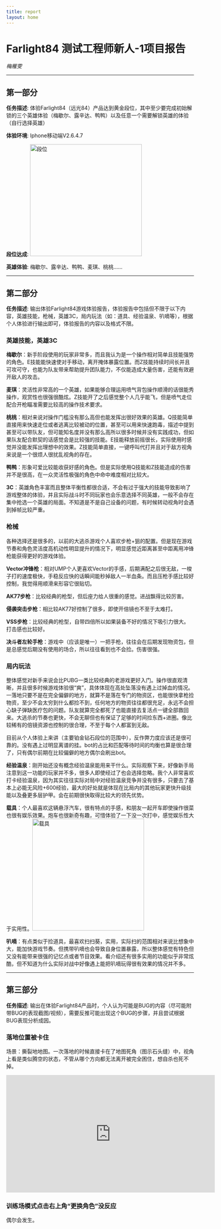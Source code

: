 ```yaml
---
title: report
layout: home
---
```

# Farlight84 测试工程师新人-1项目报告

_梅雁雯_ 

---

## 第一部分
**任务描述**: 体验Farlight84（远光84）产品达到黄金段位，其中至少要完成初始解锁的三个英雄体验（梅歇尔、露辛达、鸭鸭）以及任意一个需要解锁英雄的体验（自行选择英雄）

**体验环境**: Iphone移动端V2.6.4.7

**段位达成**: <img src="https://example.com/image.jpg" alt="段位" width="300" />

**英雄体验**: 梅歇尔、露辛达、鸭鸭、麦琪、桃桃……

---

## 第二部分
**任务描述**: 输出体验Farlight84游戏体验报告，体验报告中包括但不限于以下内容，英雄技能，枪械，英雄3C，局内玩法（如：道具、经验温泉、叭嘀等），根据个人体验进行输出即可，体验报告的内容以及格式不限。

### 英雄技能，英雄3C
**梅歇尔**：新手阶段使用的玩家非常多，而且我认为是一个操作相对简单且技能强势的角色。E技能能快速使对手移动，离开掩体暴露位置。而Z技能持续时间长并且可攻可守，也能为队友带来帮助提升团队能力，不仅能造成大量伤害，还能有效避开敌人的攻击。

**麦琪**：灵活性非常高的一个英雄，如果能够合理运用喷气背包操作顺滑的话很能秀操作，观赏性也很强很酷炫。Z技能开了之后感觉整个人几乎能飞，但是喷气走位配合开枪瞄准需要比较高的操作技术要求。

**桃桃**：相对来说对操作门槛没有那么高但也能发挥出很好效果的英雄。Q技能简单直接用来快速走位或者逃离比较被动的位置，甚至可以用来快速跑毒，描述中提到甚至可以带队友，但可能知名度并没有那么高所以很多时候并没有实践成功，但如果队友配合默契的话感觉会是比较强的技能。E技能释放前摇很长，实际使用时感觉并没能发挥出理想中的效果。Z技能简单直接，一键呼叫代打并且对于敌方视角来说是一个很烦人很扰乱视角的存在。

**鸭鸭**：形象可爱比较能收获好感的角色。但是实际使用Q技能和Z技能造成的伤害并不是很高，在一众灵活性极强的角色中命中难度相对比较大。

**3C**：英雄角色丰富而且整体平衡性都很合适，不会有过于强大的技能导致影响了游戏整体的体验，并且实际战斗时不同玩家也会乐意选择不同英雄，一般不会存在集中抢选一个英雄的局面。不知道是不是自己设备的问题，有时候转动视角时会遇到掉帧比较严重。

### 枪械

各种选择还是很多的，以前的大逃杀游戏个人喜欢步枪+狙的配置。但是现在游戏节奏和角色灵活度高机动性明显提升的情况下，明显感觉近距离甚至中距离用冲锋枪能获得更好的游戏体验。

**Vector冲锋枪**：相对UMP个人更喜欢Vector的手感，后期满配之后很无敌，一梭子打的速度极快，手稳反应快的话瞬间能秒掉敌人一半血条。而且压枪手感比较好控制，我觉得用顺滑来形容它很贴切。

**AK77步枪**：比较经典的枪型，但后座力给人很重的感觉。进战飘得比较厉害。

**侵袭突击步枪**：相比较AK77好控制了很多，即使开倍镜也不至于太难打。

**VSS步枪**：比较经典的枪型，自带四倍所以如果装备不好的情况下吸引力很大。打击感也比较好。

**决斗者左轮手枪**：游戏中（应该是唯一）一把手枪，往往会在后期发现物资包，但是总感觉后期没有使用的场合，所以往往看到也不会捡。伤害很强。


### 局内玩法
整体感觉对新手来说会比PUBG一类比较经典的老游戏更好入门。操作很直观清晰，并且很多时候游戏体验很“爽”，具体体现在高处坠落没有遇上过掉血的情况。一落地只要不是在完全偏僻的地方，就算不是落在专门的物资区，也能很快拿枪捡物资，至少不会太穷到什么都捡不到，任何地方的物资往往都很充足，永远不会担心缺子弹缺医疗包的问题。队友就算完全都死了也能直接去复活点一键全部救回来。大逃杀的节奏也更快，不会无聊但也有保证了足够的时间捡东西+进圈。像比较稀有的倍镜资源也控制的很合理，不至于每个人都富到无敌。

目前从个人体验上来讲（主要铂金钻石段位的范围中），反作弊力度应该还是很可靠的。没有遇上过明显离谱的挂。bot的占比和匹配等待时间的均衡也算是很合理了，只有偶尔前期在比较偏僻的地方偶尔会刷出bot。

**经验温泉**：刚开始还没有概念经验温泉能用来干什么。实际观察下来，好像新手局注意到这一功能的玩家并不多，很多人即使经过了也会选择忽略。我个人非常喜欢打卡经验温泉，因为其实往往实际对局中对经验温泉竞争并没有很多，只要去了基本上必能无风险+600经验，最大的好处就是体现在比局内的其他玩家更快升级技能以及叠更多层护甲。会在前期很快取得比较大的领先优势。

**载具**：个人最喜欢这辆悬浮汽车，很有特点的手感，和朋友一起开车即使操作很菜也很有娱乐效果。炮车也很新奇有趣，可惜体验了一下没一次打中，感觉娱乐性大于实用性。<img src="https://example.com/image.jpg" alt="载具" width="300" />

**叭嘀**：有点类似于捡道具，最喜欢扫扫葵，实用，实际扫的范围相对来说比想象中大，能加快游戏节奏。但携带叭嘀也会导致自身位置暴露，所以整体感觉有特色但又没有能带来很强的记忆点或者节目效果。看介绍还有很多实用的功能似乎非常炫酷，但不知道为什么实际对战中好像遇上能把叭嘀玩得很有效果的情况并不多。


---

## 第三部分
**任务描述**: 输出在体验Farlight84产品时，个人认为可能是BUG的内容（尽可能附带BUG的表现截图/视频），需要反推可能出现这个BUG的步骤，并且尝试根据BUG表现分析成因。

### 落地位置被卡住
场景：撕裂地地图。一次落地的时候直接卡在了地图死角（图示石头缝）中，视角上看是类似腾空的状态，不管从哪个方向都无法离开被完全困住，想自杀也死不掉。

<iframe width="560" height="315" src="https://www.youtube.com/embed/视频ID" frameborder="0" allowfullscreen></iframe>



### 训练场模式点击右上角“更换角色”没反应
偶尔会发生。

